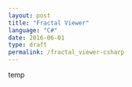 ```yaml
---
layout: post
title: "Fractal Viewer"
language: "C#"
date: 2016-06-01
type: draft
permalink: /fractal_viewer-csharp
---
```


temp
